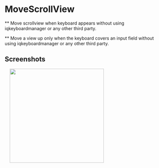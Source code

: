 # MoveScrollView
** Move scrollview when keyboard appears without using iqkeyboardmanager or any other third party.


** Move a view up only when the keyboard covers an input field without using iqkeyboardmanager or any other third party.


## Screenshots


<img src="" width="300" align="left" hspace="16">

<img src=""  align="left" hspace="16">
